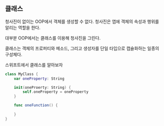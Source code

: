 ## 클래스

청사진이 없이는 OOP에서 객체를 생성할 수 없다. 청사진은 앱에 객체의 속성과 행위를 알리는 역할을 한다.

대부분 OOP에서는 클래스를 이용해 청사진을 그린다.

클래스는 객체의 프로퍼티와 메소드, 그리고 생성자를 단일 타입으로 캡슐화하는 일종의 구성체다.

스위프트에서 클래스를 알아보자

```swift
class MyClass {
    var oneProperty: String

    init(oneProerty: String) {
        self.oneProperty = oneProperty
    }

    func oneFunction() {
        
    }
}
```
